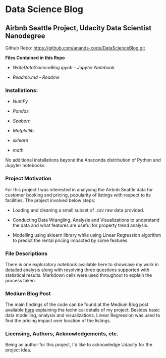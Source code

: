 # Data Science Blog

## Airbnb Seattle Project, Udacity Data Scientist Nanodegree

Github Repo: https://github.com/anands-code/DataScienceBlog.git

**Files Contained in this Repo**

* *WriteDataScienceBlog.ipynb - Jupyter Notebook*

* *Readme.md - Readme* 

### Installations:

* *NumPy*

* *Pandas*

* *Seaborn*

* *Matplotlib*

* *sklearn*

* *math*

No additional installations beyond the Anaconda distribution of Python and Jupyter notebooks.

### Project Motivation

For this project I was interested in analysing the Airbnb Seattle data for customer booking and pricing, popularity of listings with respect to its facilities.
The project involved below steps:

* Loading and cleaning a small subset of .csv raw data provided.

* Conducting Data Wrangling, Analysis and Visualizations to understand the data and what features are useful for property trend analysis.

* Modelling using sklearn library while using Linear Regression algorithm to predict the rental pricing impacted by some features. 
  
### File Descriptions

There is one exploratory notebook available here to showcase my work in detailed analysis along with resolving three questions supported with statistical results. 
Markdown cells were used throughout to explain the process taken.

### Medium Blog Post

The main findings of the code can be found at the Medium Blog post available [here](https://medium.com/@anand-blog/data-science-blog-1ead4fd41e5) explaining the technical details of my project. Besides basic data modelling, analysis and visualizations, Linear Regression  was used to find the pricing impact over location of the listings.

### Licensing, Authors, Acknowledgements, etc.
Being an author for this project, I'd like to acknowledge Udacity for the project idea.
